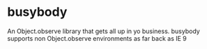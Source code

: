 # busybody
An Object.observe library that gets all up in yo business.
busybody supports non Object.observe environments as far back as IE 9
